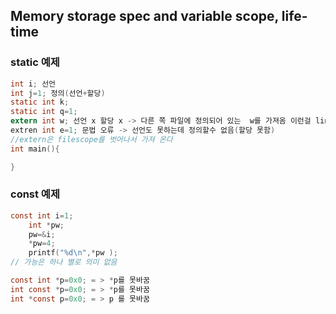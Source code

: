 ## Memory storage spec and variable scope, life-time

### static 예제
```c
int i; 선언
int j=1; 정의(선언+할당)
static int k;
static int q=1;
extern int w; 선언 x 할당 x -> 다른 쪽 파일에 정의되어 있는  w를 가져옴 이런걸 linkage라고함
extren int e=1; 문법 오류 -> 선언도 못하는데 정의할수 없음(할당 못함)
//extern은 filescope를 벗어나서 가져 온다
int main(){

}

```

### const 예제

```c
const int i=1;
    int *pw;
    pw=&i;
    *pw=4;
    printf("%d\n",*pw );
// 가능은 하나 별로 의미 없음
```


```c
const int *p=0x0; = > *p를 못바꿈
int const *p=0x0; = > *p를 못바꿈
int *const p=0x0; = > p 를 못바꿈
```